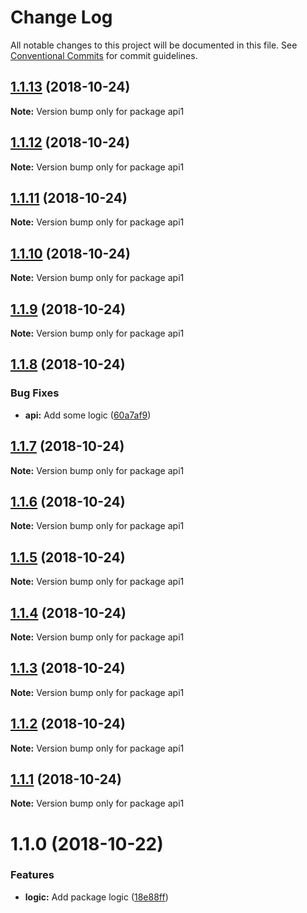 # Change Log

All notable changes to this project will be documented in this file.
See [Conventional Commits](https://conventionalcommits.org) for commit guidelines.

## [1.1.13](https://github.com/andreaspalsson/monotest/compare/api1@1.1.12...api1@1.1.13) (2018-10-24)

**Note:** Version bump only for package api1





## [1.1.12](https://github.com/andreaspalsson/monotest/compare/api1@1.1.11...api1@1.1.12) (2018-10-24)

**Note:** Version bump only for package api1





## [1.1.11](https://github.com/andreaspalsson/monotest/compare/api1@1.1.10...api1@1.1.11) (2018-10-24)

**Note:** Version bump only for package api1





## [1.1.10](https://github.com/andreaspalsson/monotest/compare/api1@1.1.9...api1@1.1.10) (2018-10-24)

**Note:** Version bump only for package api1





## [1.1.9](https://github.com/andreaspalsson/monotest/compare/api1@1.1.8...api1@1.1.9) (2018-10-24)

**Note:** Version bump only for package api1





## [1.1.8](https://github.com/andreaspalsson/monotest/compare/api1@1.1.7...api1@1.1.8) (2018-10-24)


### Bug Fixes

* **api:** Add some logic ([60a7af9](https://github.com/andreaspalsson/monotest/commit/60a7af9))





## [1.1.7](https://github.com/andreaspalsson/monotest/compare/api1@1.1.6...api1@1.1.7) (2018-10-24)

**Note:** Version bump only for package api1





## [1.1.6](https://github.com/andreaspalsson/monotest/compare/api1@1.1.5...api1@1.1.6) (2018-10-24)

**Note:** Version bump only for package api1





## [1.1.5](https://github.com/andreaspalsson/monotest/compare/api1@1.1.4...api1@1.1.5) (2018-10-24)

**Note:** Version bump only for package api1





## [1.1.4](https://github.com/andreaspalsson/monotest/compare/api1@1.1.3...api1@1.1.4) (2018-10-24)

**Note:** Version bump only for package api1





## [1.1.3](https://github.com/andreaspalsson/monotest/compare/api1@1.1.2...api1@1.1.3) (2018-10-24)

**Note:** Version bump only for package api1





## [1.1.2](https://github.com/andreaspalsson/monotest/compare/api1@1.1.1...api1@1.1.2) (2018-10-24)

**Note:** Version bump only for package api1





## [1.1.1](https://github.com/andreaspalsson/monotest/compare/api1@1.1.0...api1@1.1.1) (2018-10-24)

**Note:** Version bump only for package api1





# 1.1.0 (2018-10-22)


### Features

* **logic:** Add package logic ([18e88ff](https://github.com/andreaspalsson/monotest/commit/18e88ff))
